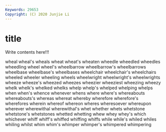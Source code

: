 ```yaml
---
Keywords: 29653
Copyright: (C) 2020 Junjie Li
---
```


# title

Write contents here!!!
 
wheal 
wheal's
wheals 
wheat 
wheat's 
wheaten 
wheedle 
wheedled 
wheedles 
wheedling 
wheel 
wheel's
wheelbarrow 
wheelbarrow's 
wheelbarrows 
wheelbase 
wheelbase's 
wheelbases 
wheelchair 
wheelchair's 
wheelchairs 
wheeled
wheeler 
wheeling 
wheels 
wheelwright 
wheelwright's 
wheelwrights 
wheeze 
wheeze's 
wheezed 
wheezes
wheezier 
wheeziest 
wheezing 
wheezy 
whelk 
whelk's 
whelked 
whelks 
whelp 
whelp's
whelped 
whelping 
whelps 
when 
when's 
whence 
whenever 
whens 
where 
where's
whereabouts 
whereabouts's 
whereas 
whereat 
whereby 
wherefore 
wherefore's 
wherefores 
wherein 
whereof
whereon 
wheres 
wheresoever 
whereupon 
wherever 
wherewithal 
wherewithal's 
whet 
whether 
whets
whetstone 
whetstone's 
whetstones 
whetted 
whetting 
whew 
whey 
whey's 
which 
whichever
whiff 
whiff's 
whiffed 
whiffing 
whiffs 
while 
while's 
whiled 
whiles 
whiling
whilst 
whim 
whim's 
whimper 
whimper's 
whimpered 
whimpering 
